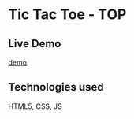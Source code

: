 # Tic Tac Toe - TOP
## Live Demo
[demo](https://22tsb.github.io/Tic-Tac-Toe-project) 
## Technologies used
HTML5, CSS, JS
